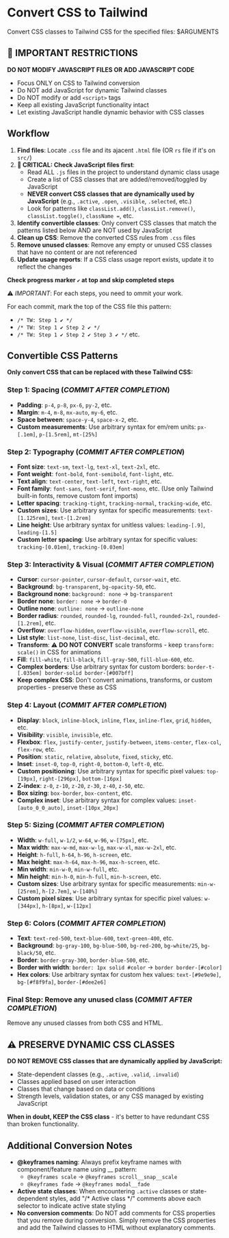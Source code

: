 # Convert CSS to Tailwind

Convert CSS classes to Tailwind CSS for the specified files: $ARGUMENTS

## 🚨 IMPORTANT RESTRICTIONS

**DO NOT MODIFY JAVASCRIPT FILES OR ADD JAVASCRIPT CODE**
- Focus ONLY on CSS to Tailwind conversion
- Do NOT add JavaScript for dynamic Tailwind classes
- Do NOT modify or add `<script>` tags
- Keep all existing JavaScript functionality intact
- Let existing JavaScript handle dynamic behavior with CSS classes

## Workflow

1. **Find files**: Locate `.css` file and its ajacent `.html` file (OR `rs` file if it's on `src/`)
2. **🚨 CRITICAL: Check JavaScript files first**: 
   - Read ALL `.js` files in the project to understand dynamic class usage
   - Create a list of CSS classes that are added/removed/toggled by JavaScript
   - **NEVER convert CSS classes that are dynamically used by JavaScript** (e.g., `.active`, `.open`, `.visible`, `.selected`, etc.)
   - Look for patterns like `classList.add()`, `classList.remove()`, `classList.toggle()`, `className =`, etc.
3. **Identify convertible classes**: Only convert CSS classes that match the patterns listed below AND are NOT used by JavaScript
4. **Clean up CSS**: Remove the converted CSS rules from `.css` files
5. **Remove unused classes**: Remove any empty or unused CSS classes that have no content or are not referenced
6. **Update usage reports**: If a CSS class usage report exists, update it to reflect the changes

**Check progress marker `✔️` at top and skip completed steps**

⚠️ *IMPORTANT*: For each steps, you need to ommit your work.

For each commit, mark the top of the CSS file this pattern:
- `/* TW: Step 1 ✔️ */`
- `/* TW: Step 1 ✔️ Step 2 ✔️ */`
- `/* TW: Step 1 ✔️ Step 2 ✔️ Step 3 ✔️ */` etc.


## Convertible CSS Patterns

**Only convert CSS that can be replaced with these Tailwind CSS:**

### Step 1: Spacing (*COMMIT AFTER COMPLETION*)
- **Padding**: `p-4`, `p-8`, `px-6`, `py-2`, etc.
- **Margin**: `m-4`, `m-8`, `mx-auto`, `my-6`, etc.
- **Space between**: `space-y-4`, `space-x-2`, etc.
- **Custom measurements**: Use arbitrary syntax for em/rem units: `px-[.1em]`, `p-[1.5rem]`, `mt-[25%]`


### Step 2: Typography (*COMMIT AFTER COMPLETION*)
- **Font size**: `text-sm`, `text-lg`, `text-xl`, `text-2xl`, etc.
- **Font weight**: `font-bold`, `font-semibold`, `font-light`, etc.
- **Text align**: `text-center`, `text-left`, `text-right`, etc.
- **Font family**: `font-sans`, `font-serif`, `font-mono`, etc. (Use only Tailwind built-in fonts, remove custom font imports)
- **Letter spacing**: `tracking-tight`, `tracking-normal`, `tracking-wide`, etc.
- **Custom sizes**: Use arbitrary syntax for specific measurements: `text-[1.125rem]`, `text-[1.2rem]`
- **Line height**: Use arbitrary syntax for unitless values: `leading-[.9]`, `leading-[1.5]`
- **Custom letter spacing**: Use arbitrary syntax for specific values: `tracking-[0.01em]`, `tracking-[0.03em]`


### Step 3: Interactivity & Visual (*COMMIT AFTER COMPLETION*)
- **Cursor**: `cursor-pointer`, `cursor-default`, `cursor-wait`, etc.
- **Background**: `bg-transparent`, `bg-opacity-50`, etc.
- **Background none**: `background: none` → `bg-transparent`
- **Border none**: `border: none` → `border-0`
- **Outline none**: `outline: none` → `outline-none`
- **Border radius**: `rounded`, `rounded-lg`, `rounded-full`, `rounded-2xl`, `rounded-[1.2rem]`, etc.
- **Overflow**: `overflow-hidden`, `overflow-visible`, `overflow-scroll`, etc.
- **List style**: `list-none`, `list-disc`, `list-decimal`, etc.
- **Transform**: ⚠️ **DO NOT CONVERT** scale transforms - keep `transform: scale()` in CSS for animations
- **Fill**: `fill-white`, `fill-black`, `fill-gray-500`, `fill-blue-600`, etc.
- **Complex borders**: Use arbitrary syntax for custom borders: `border-t-[.035em] border-solid border-[#007bff]`
- **Keep complex CSS**: Don't convert animations, transforms, or custom properties - preserve these as CSS


### Step 4: Layout (*COMMIT AFTER COMPLETION*)
- **Display**: `block`, `inline-block`, `inline`, `flex`, `inline-flex`, `grid`, `hidden`, etc.
- **Visibility**: `visible`, `invisible`, etc.
- **Flexbox**:  `flex`, `justify-center`, `justify-between`, `items-center`, `flex-col`, `flex-row`, etc.
- **Position**: `static`, `relative`, `absolute`, `fixed`, `sticky`, etc.
- **Inset**: `inset-0`, `top-0`, `right-0`, `bottom-0`, `left-0`, etc.
- **Custom positioning**: Use arbitrary syntax for specific pixel values: `top-[19px]`, `right-[296px]`, `bottom-[16px]`
- **Z-index**: `z-0`, `z-10`, `z-20`, `z-30`, `z-40`, `z-50`, etc.
- **Box sizing**: `box-border`, `box-content`, etc.
- **Complex inset**: Use arbitrary syntax for complex values: `inset-[auto_0_0_auto]`, `inset-[10px_20px]`


### Step 5: Sizing (*COMMIT AFTER COMPLETION*)
- **Width**: `w-full`, `w-1/2`, `w-64`, `w-96`, `w-[75px]`, etc.
- **Max width**: `max-w-md`, `max-w-lg`, `max-w-xl`, `max-w-2xl`, etc.
- **Height**: `h-full`, `h-64`, `h-96`, `h-screen`, etc.
- **Max height**: `max-h-64`, `max-h-96`, `max-h-screen`, etc.
- **Min width**: `min-w-0`, `min-w-full`, etc.
- **Min height**: `min-h-0`, `min-h-full`, `min-h-screen`, etc.
- **Custom sizes**: Use arbitrary syntax for specific measurements: `min-w-[25rem]`, `h-[2.7em]`, `w-[140%]`
- **Custom pixel sizes**: Use arbitrary syntax for specific pixel values: `w-[344px]`, `h-[8px]`, `w-[12px]`


### Step 6: Colors (*COMMIT AFTER COMPLETION*)
- **Text**: `text-red-500`, `text-blue-600`, `text-green-400`, etc.
- **Background**: `bg-gray-100`, `bg-blue-500`, `bg-red-200`, `bg-white/25`, `bg-black/50`, etc.  
- **Border**: `border-gray-300`, `border-blue-500`, etc.
- **Border with width**: `border: 1px solid #color` → `border border-[#color]`
- **Hex colors**: Use arbitrary syntax for custom hex values: `text-[#9e9e9e]`, `bg-[#f8f9fa]`, `border-[#dee2e6]`



### Final Step: Remove any unused class (*COMMIT AFTER COMPLETION*)
Remove any unused classes from both CSS and HTML.



## ⚠️ PRESERVE DYNAMIC CSS CLASSES

**DO NOT REMOVE CSS classes that are dynamically applied by JavaScript:**
- State-dependent classes (e.g., `.active`, `.valid`, `.invalid`)
- Classes applied based on user interaction
- Classes that change based on data or conditions
- Strength levels, validation states, or any CSS managed by existing JavaScript

**When in doubt, KEEP the CSS class** - it's better to have redundant CSS than broken functionality.



## Additional Conversion Notes

- **@keyframes naming**: Always prefix keyframe names with component/feature name using __ pattern:
  - `@keyframes scale` → `@keyframes scroll__snap__scale`
  - `@keyframes fade` → `@keyframes modal__fade`
- **Active state classes**: When encountering `.active` classes or state-dependent styles, add "/* Active class */" comments above each selector to indicate active state styling
- **No conversion comments**: Do NOT add comments for CSS properties that you remove during conversion. Simply remove the CSS properties and add the Tailwind classes to HTML without explanatory comments.
